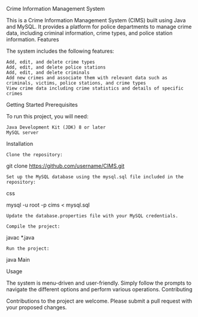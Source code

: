 Crime Information Management System

This is a Crime Information Management System (CIMS) built using Java and MySQL. It provides a platform for police departments to manage crime data, including criminal information, crime types, and police station information.
Features

The system includes the following features:

    Add, edit, and delete crime types
    Add, edit, and delete police stations
    Add, edit, and delete criminals
    Add new crimes and associate them with relevant data such as criminals, victims, police stations, and crime types
    View crime data including crime statistics and details of specific crimes

Getting Started
Prerequisites

To run this project, you will need:

    Java Development Kit (JDK) 8 or later
    MySQL server

Installation

    Clone the repository:
git clone https://github.com/username/CIMS.git

    Set up the MySQL database using the mysql.sql file included in the repository:

css

mysql -u root -p cims < mysql.sql

    Update the database.properties file with your MySQL credentials.

    Compile the project:

javac *.java

    Run the project:



java Main

Usage

The system is menu-driven and user-friendly. Simply follow the prompts to navigate the different options and perform various operations.
Contributing

Contributions to the project are welcome. Please submit a pull request with your proposed changes.
